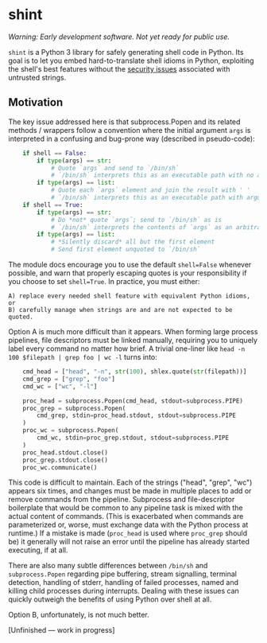 # shint

_Warning: Early development software. Not yet ready for public use._

`shint` is a Python 3 library for safely generating shell code in Python. Its
goal is to let you embed hard-to-translate shell idioms in Python, exploiting
the shell's best features without the [security issues][popen-security]
associated with untrusted strings.

[popen-security]:
https://docs.python.org/3/library/subprocess.html#security-considerations

## Motivation

The key issue addressed here is that subprocess.Popen and its related methods /
wrappers follow a convention where the initial argument `args` is interpreted in
a confusing and bug-prone way (described in pseudo-code):

```python
    if shell == False:
        if type(args) == str:
            # Quote `args` and send to `/bin/sh`
            # `/bin/sh` interprets this as an executable path with no arguments
        if type(args) == list:
            # Quote each `args` element and join the result with ' '
            # `/bin/sh` interprets this as an executable path with arguments
    if shell == True:
        if type(args) == str:
            # Do *not* quote `args`; send to `/bin/sh` as is
            # `/bin/sh` interprets the contents of `args` as an arbitrary script
        if type(args) == list:
            # *Silently discard* all but the first element
            # Send first element unquoted to `/bin/sh`
```

The module docs encourage you to use the default `shell=False` whenever
possible, and warn that properly escaping quotes is your responsibility if you
choose to set `shell=True`. In practice, you must either:

    A) replace every needed shell feature with equivalent Python idioms, or
    B) carefully manage when strings are and are not expected to be quoted.

Option A is much more difficult than it appears. When forming large process
pipelines, file descriptors must be linked manually, requiring you to uniquely
label every command no matter how brief. A trivial one-liner like `head -n 100
$filepath | grep foo | wc -l` turns into:

```python
    cmd_head = ["head", "-n", str(100), shlex.quote(str(filepath))]
    cmd_grep = ["grep", "foo"]
    cmd_wc = ["wc", "-l"]

    proc_head = subprocess.Popen(cmd_head, stdout=subprocess.PIPE)
    proc_grep = subprocess.Popen(
        cmd_grep, stdin=proc_head.stdout, stdout=subprocess.PIPE
    )
    proc_wc = subprocess.Popen(
        cmd_wc, stdin=proc_grep.stdout, stdout=subprocess.PIPE
    )
    proc_head.stdout.close()
    proc_grep.stdout.close()
    proc_wc.communicate()
```

This code is difficult to maintain. Each of the strings ("head", "grep", "wc")
appears six times, and changes must be made in multiple places to add or remove
commands from the pipeline. Subprocess and file-descriptor boilerplate that
would be common to any pipeline task is mixed with the actual content of
commands. (This is exacerbated when commands are parameterized or, worse, must
exchange data with the Python process at runtime.) If a mistake is made
(`proc_head` is used where `proc_grep` should be) it generally will not raise an
error until the pipeline has already started executing, if at all.

There are also many subtle differences between `/bin/sh` and `subprocess.Popen`
regarding pipe buffering, stream signalling, terminal detection, handling of
stderr, handling of failed processes, named and killing child processes during
interrupts. Dealing with these issues can quickly outweigh the benefits of using
Python over shell at all.

Option B, unfortunately, is not much better.

[Unfinished — work in progress]